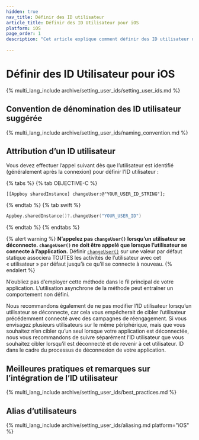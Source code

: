 ```yaml
---
hidden: true
nav_title: Définir des ID utilisateur
article_title: Définir des ID Utilisateur pour iOS
platform: iOS
page_order: 1
description: "Cet article explique comment définir des ID utilisateur dans votre application iOS, propose des conventions de dénomination d’ID utilisateur et quelques bonnes pratiques."
 
---
```


# Définir des ID Utilisateur pour iOS

{% multi_lang_include archive/setting_user_ids/setting_user_ids.md %}

## Convention de dénomination des ID utilisateur suggérée

{% multi_lang_include archive/setting_user_ids/naming_convention.md %}

## Attribution d’un ID utilisateur

Vous devez effectuer l’appel suivant dès que l’utilisateur est identifié (généralement après la connexion) pour définir l’ID utilisateur :

{% tabs %}
{% tab OBJECTIVE-C %}

```objc
[[Appboy sharedInstance] changeUser:@"YOUR_USER_ID_STRING"];
```

{% endtab %}
{% tab swift %}

```swift
Appboy.sharedInstance()?.changeUser("YOUR_USER_ID")
```

{% endtab %}
{% endtabs %}

{% alert warning %}
**N’appelez pas `changeUser()` lorsqu’un utilisateur se déconnecte. `changeUser()` ne doit être appelé que lorsque l’utilisateur se connecte à l’application.** Définir [`changeUser()`][5] sur une valeur par défaut statique associera TOUTES les activités de l’utilisateur avec cet « utilisateur » par défaut jusqu’à ce qu’il se connecte à nouveau.
{% endalert %}

N’oubliez pas d’employer cette méthode dans le fil principal de votre application. L’utilisation asynchrone de la méthode peut entraîner un comportement non défini.

Nous recommandons également de ne pas modifier l’ID utilisateur lorsqu’un utilisateur se déconnecte, car cela vous empêcherait de cibler l’utilisateur précédemment connecté avec des campagnes de réengagement. Si vous envisagez plusieurs utilisateurs sur le même périphérique, mais que vous souhaitez n’en cibler qu’un seul lorsque votre application est déconnectée, nous vous recommandons de suivre séparément l’ID utilisateur que vous souhaitez cibler lorsqu’il est déconnecté et de revenir à cet utilisateur. ID dans le cadre du processus de déconnexion de votre application.

## Meilleures pratiques et remarques sur l’intégration de l’ID utilisateur

{% multi_lang_include archive/setting_user_ids/best_practices.md %}

## Alias d’utilisateurs

{% multi_lang_include archive/setting_user_ids/aliasing.md platform="iOS" %}

[1]: {{site.baseurl}}/developer_guide/rest_api/user_data/#user-data
[2]: {{site.baseurl}}/api/endpoints/messaging/
[4]: https://github.com/Appboy/appboy-ios-sdk/blob/master/AppboyKit/include/Appboy.h
[5]: http://appboy.github.io/appboy-ios-sdk/docs/interface_appboy.html#ac8b369b40e15860b0ec18c0f4b46ac69 "changeuser"

